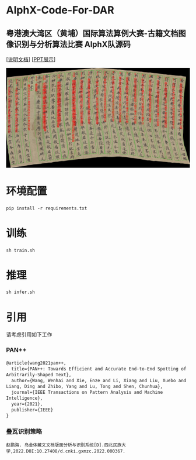 # AlphX-Code-For-DAR
## 粤港澳大湾区（黄埔）国际算法算例大赛-古籍文档图像识别与分析算法比赛 AlphX队源码
[[说明文档](https://docs.qq.com/doc/DWk9IZ2JYVnNyc0hM)] [[PPT展示](https://...)]

![example](\vis\image_553.jpg)
# 环境配置
`pip install -r requirements.txt`
# 训练
`
sh train.sh
`
# 推理
`
sh infer.sh
`
# 引用
请考虑引用如下工作
### PAN++
```
@article{wang2021pan++,
  title={PAN++: Towards Efficient and Accurate End-to-End Spotting of Arbitrarily-Shaped Text},
  author={Wang, Wenhai and Xie, Enze and Li, Xiang and Liu, Xuebo and Liang, Ding and Zhibo, Yang and Lu, Tong and Shen, Chunhua},
  journal={IEEE Transactions on Pattern Analysis and Machine Intelligence},
  year={2021},
  publisher={IEEE}
}
```
### 叠瓦识别策略
```
赵鹏海. 乌金体藏文文档版面分析与识别系统[D].西北民族大学,2022.DOI:10.27408/d.cnki.gxmzc.2022.000367.
```